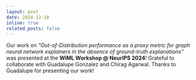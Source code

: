 ```yaml
---
layout: post
date: 2024-12-10
inline: true
related_posts: false
---
```


Our work on <em>"Out-of-Distribution performance as a proxy metric for graph neural network explainers in the absence of ground-truth explanations"</em> was presented at the <strong>WiML Workshop @ NeurIPS 2024</strong>! Grateful to collaborate with Guadalupe Gonzalez and Chirag Agarwal. Thanks to Guadalupe for presenting our work!
